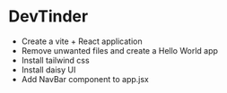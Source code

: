 # DevTinder
- Create a vite + React application
- Remove unwanted files and create a Hello World app
- Install tailwind css
- Install daisy UI
- Add NavBar component to app.jsx